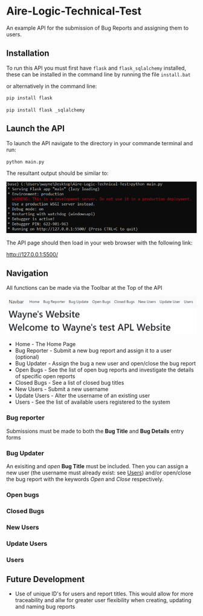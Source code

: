# Aire-Logic-Technical-Test

An example API for the submission of Bug Reports and assigning them to users.
## Installation

To run this API you must first have `flask` and `flask_sqlalchemy` installed, these can be installed in the command line by running the file `install.bat`

or alternatively in the command line:
```
pip install flask

pip install flask _sqlalchemy
```

## Launch the API

To launch the API navigate to the directory in your commande terminal and run:

`python main.py`

The resultant output should be similar to:

![](https://github.com/wgould91/Aire-Logic-Technical-Test/blob/main/Run%20main.png)

The API page should then load in your web browser with the following link:

http://127.0.0.1:5500/

## Navigation

All functions can be made via the Toolbar at the Top of the API

![](https://github.com/wgould91/Aire-Logic-Technical-Test/blob/main/Nav%20Bar.png)

- Home - The Home Page
- Bug Reporter - Submit a new bug report and assign it to a user (optional)
- Bug Updater - Assign the bug a new user and open/close the bug report
- Open Bugs - See the list of open bug reports and investigate the details of specific open reports
- Closed Bugs - See a list of closed bug titles
- New Users - Submit a new username
- Update Users - Alter the username of an existing user
- Users - See the list of available users registered to the system

### Bug reporter

Submissions must be made to both the **Bug Title** and **Bug Details** entry forms

### Bug Updater

An exisiting and *open* **Bug Title** must be included. Then you can assign a new user (the username must already exist: see [Users](https://github.com/wgould91/Aire-Logic-Technical-Test/blob/main/README.md#users)) and/or open/close the bug report with the keywords *Open* and *Close* respectively.

### Open bugs

### Closed Bugs

### New Users

### Update Users

### Users

## Future Development

- Use of unique ID's for users and report titles. This would allow for more traceability and allw for greater user flexibility when creating, updating and naming bug reports 
